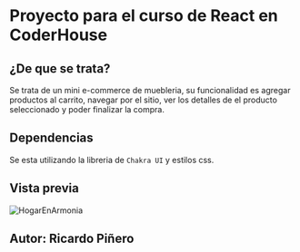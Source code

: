 # Proyecto para el curso de React en CoderHouse
## ¿De que se trata?
Se trata de un mini e-commerce de muebleria, su funcionalidad es agregar productos al carrito, navegar por el sitio, ver los detalles de el producto seleccionado y poder finalizar la compra.
## Dependencias
Se esta utilizando la libreria de `Chakra UI` y estilos css.
## Vista previa
![HogarEnArmonia](https://github.com/rikiippp/React-Ricardo-Pinero/assets/137220717/77ea2a3c-2eb7-4d21-a645-e1aaf20c9904)
## Autor:  Ricardo Piñero
